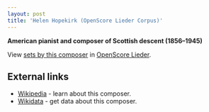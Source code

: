 ```yaml
---
layout: post
title: 'Helen Hopekirk (OpenScore Lieder Corpus)'
---
```


__American pianist and composer of Scottish descent (1856–1945)__

View [sets by this composer] in [OpenScore Lieder].

[sets by this composer]: https://musescore.com/openscore-lieder-corpus/sets?order=title&text=Hopekirk,+Helen
[OpenScore Lieder]: https://musescore.com/openscore-lieder-corpus

## External links

- [Wikipedia] - learn about this composer.
- [Wikidata] - get data about this composer.

[Wikipedia]: https://en.wikipedia.org/wiki/Helen_Hopekirk
[Wikidata]: https://www.wikidata.org/wiki/Q5702488
